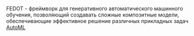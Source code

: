 FEDOT - фреймворк для генеративного автоматического машинного обучения, позволяющий создавать сложные композитные модели, обеспечивающие эффективное решение различных прикладных задач
[AutoML](https://yashchenkoanastasia.github.io/github-pages-with-jekyll/autoML/)
